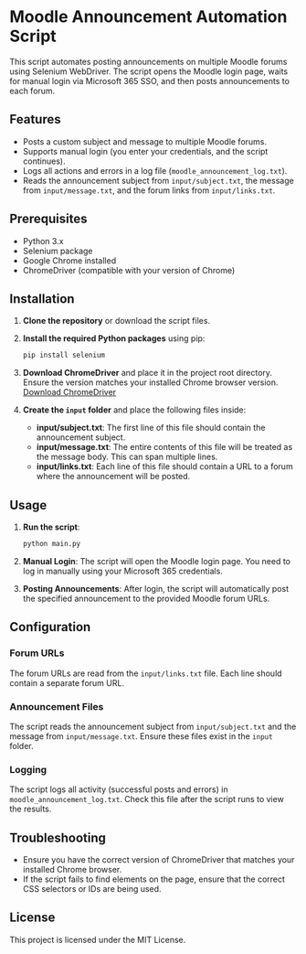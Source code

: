 
# Moodle Announcement Automation Script

This script automates posting announcements on multiple Moodle forums using Selenium WebDriver. The script opens the Moodle login page, waits for manual login via Microsoft 365 SSO, and then posts announcements to each forum.

## Features

- Posts a custom subject and message to multiple Moodle forums.
- Supports manual login (you enter your credentials, and the script continues).
- Logs all actions and errors in a log file (`moodle_announcement_log.txt`).
- Reads the announcement subject from `input/subject.txt`, the message from `input/message.txt`, and the forum links from `input/links.txt`.

## Prerequisites

- Python 3.x
- Selenium package
- Google Chrome installed
- ChromeDriver (compatible with your version of Chrome)

## Installation

1. **Clone the repository** or download the script files.
2. **Install the required Python packages** using pip:

   ```bash
   pip install selenium
   ```

3. **Download ChromeDriver** and place it in the project root directory. Ensure the version matches your installed Chrome browser version. [Download ChromeDriver](https://sites.google.com/chromium.org/driver/)

4. **Create the `input` folder** and place the following files inside:
   - **input/subject.txt**: The first line of this file should contain the announcement subject.
   - **input/message.txt**: The entire contents of this file will be treated as the message body. This can span multiple lines.
   - **input/links.txt**: Each line of this file should contain a URL to a forum where the announcement will be posted.

## Usage

1. **Run the script**:

   ```bash
   python main.py
   ```

2. **Manual Login**: The script will open the Moodle login page. You need to log in manually using your Microsoft 365 credentials.
3. **Posting Announcements**: After login, the script will automatically post the specified announcement to the provided Moodle forum URLs.

## Configuration

### Forum URLs

The forum URLs are read from the `input/links.txt` file. Each line should contain a separate forum URL.

### Announcement Files

The script reads the announcement subject from `input/subject.txt` and the message from `input/message.txt`. Ensure these files exist in the `input` folder.

### Logging

The script logs all activity (successful posts and errors) in `moodle_announcement_log.txt`. Check this file after the script runs to view the results.

## Troubleshooting

- Ensure you have the correct version of ChromeDriver that matches your installed Chrome browser.
- If the script fails to find elements on the page, ensure that the correct CSS selectors or IDs are being used.

## License

This project is licensed under the MIT License.
